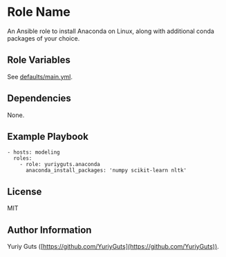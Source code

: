 Role Name
=========

An Ansible role to install Anaconda on Linux, along with additional conda packages of your choice.


Role Variables
--------------

See [defaults/main.yml](defaults/main.yml).

Dependencies
------------

None.

Example Playbook
----------------

    - hosts: modeling
      roles:
        - role: yuriyguts.anaconda
          anaconda_install_packages: 'numpy scikit-learn nltk'

License
-------

MIT

Author Information
------------------

Yuriy Guts ([https://github.com/YuriyGuts](https://github.com/YuriyGuts)).
